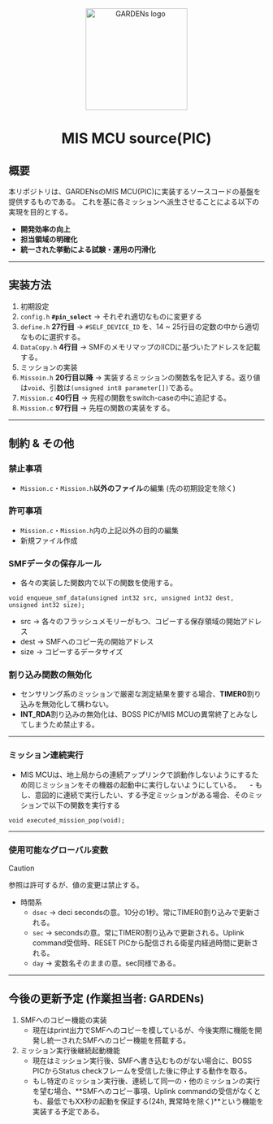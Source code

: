 <div align="center">
    <img src="https://github.com/user-attachments/assets/099b80dd-a6a5-4a14-940f-06401dadf024" width="200" alt="GARDENs logo" />
   <h1>MIS MCU source(PIC)</h1>
</div>

## 概要  
本リポジトリは、GARDENsのMIS MCU(PIC)に実装するソースコードの基盤を提供するものである。
これを基に各ミッションへ派生させることによる以下の実現を目的とする。

- **開発効率の向上**  
- **担当領域の明確化**  
- **統一された挙動による試験・運用の円滑化**  

---

## 実装方法  
1. 初期設定
  1.  `config.h` **`#pin_select`** → それぞれ適切なものに変更する  
  2. `define.h` **27行目** → `#SELF_DEVICE_ID` を、14 ~ 25行目の定数の中から適切なものに選択する。
  3. `DataCopy.h` **4行目** → SMFのメモリマップのIICDに基づいたアドレスを記載する。
2. ミッションの実装
  1. `Missoin.h` **20行目以降** → 実装するミッションの関数名を記入する。返り値は`void`、引数は`(unsigned int8 parameter[])`である。
  2. `Mission.c` **40行目** → 先程の関数をswitch-caseの中に追記する。
  3. `Mission.c` **97行目** → 先程の関数の実装をする。

---

## 制約 & その他  

### **禁止事項**  
- `Mission.c`・`Mission.h`**以外のファイル**の編集 (先の初期設定を除く)

### **許可事項**
- `Mission.c`・`Mission.h`内の上記以外の目的の編集
- 新規ファイル作成

### **SMFデータの保存ルール**  
- 各々の実装した関数内で以下の関数を使用する。
```
void enqueue_smf_data(unsigned int32 src, unsigned int32 dest, unsigned int32 size);
```
- src  → 各々のフラッシュメモリーがもつ、コピーする保存領域の開始アドレス
- dest → SMFへのコピー先の開始アドレス
- size → コピーするデータサイズ

### **割り込み関数の無効化**
- センサリング系のミッションで厳密な測定結果を要する場合、**TIMER0**割り込みを無効化して構わない。
- **INT_RDA**割り込みの無効化は、BOSS PICがMIS MCUの異常終了とみなしてしまうため禁止する。

---

### **ミッション連続実行**
- MIS MCUは、地上局からの連続アップリンクで誤動作しないようにするため同じミッションをその機器の起動中に実行しないようにしている。
　- もし、意図的に連続で実行したい、する予定ミッションがある場合、そのミッションで以下の関数を実行する
```
void executed_mission_pop(void);
```

---

### 使用可能なグローバル変数
> [!CAUTION]
> 参照は許可するが、値の変更は禁止する。
- 時間系
  - `dsec` → deci secondsの意。10分の1秒。常にTIMER0割り込みで更新される。
  - `sec` → secondsの意。常にTIMER0割り込みで更新される。Uplink command受信時、RESET PICから配信される衛星内経過時間に更新される。
  - `day` → 変数名そのままの意。sec同様である。

---

## 今後の更新予定 (作業担当者: GARDENs)
1. SMFへのコピー機能の実装
   - 現在はprint出力でSMFへのコピーを模しているが、今後実際に機能を開発し統一されたSMFへのコピー機能を搭載する。
2. ミッション実行後継続起動機能
   - 現在はミッション実行後、SMFへ書き込むものがない場合に、BOSS PICからStatus checkフレームを受信した後に停止する動作を取る。
   - もし特定のミッション実行後、連続して同一の・他のミッションの実行を望む場合、**SMFへのコピー事項、Uplink commandの受信がなくとも、最低でもXX秒の起動を保証する(24h, 異常時を除く)**という機能を実装する予定である。
